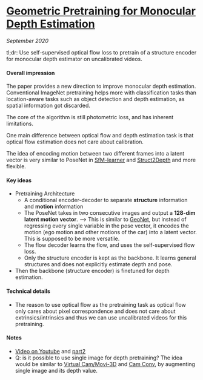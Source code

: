 # [Geometric Pretraining for Monocular Depth Estimation](http://lewissoft.com/pdf/ICRA2020/0035.pdf)

_September 2020_

tl;dr: Use self-supervised optical flow loss to pretrain of a structure encoder for monocular depth estimator on uncalibrated videos. 

#### Overall impression
The paper provides a new direction to improve monocular depth estimation. Conventional ImageNet pretraining helps more with classification tasks than location-aware tasks such as object detection and depth estimation, as spatial information got discarded.

The core of the algorithm is still photometric loss, and has inherent limitations. 

One main difference between optical flow and depth estimation task is that optical flow estimation does not care about calibration.

The idea of encoding motion between two different frames into a latent vector is very similar to PoseNet in [SfM-learner](sfm_learner.md) and [Struct2Depth](struct2depth.md) and more flexible. 

#### Key ideas
- Pretraining Architecture
	- A conditional encoder-decoder to separate **structure** information and **motion** information
	- The PoseNet takes in two consecutive images and output a **128-dim latent motion vector**. --> This is similar to [GeoNet](geonet.md), but instead of regressing every single variable in the pose vector, it encodes the motion (ego motion and other motions of the car) into a latent vector. This is supposed to be more versatile.
	- The flow decoder learns the flow, and uses the self-supervised flow loss.
	- Only the structure encoder is kept as the backbone. It learns general structures and does not explicitly estimate depth and pose. 
- Then the backbone (structure encoder) is finetuned for depth estimation.

#### Technical details
- The reason to use optical flow as the pretraining task as optical flow only cares about pixel correspondence and does not care about extrinsics/intrinsics and thus we can use uncalibrated videos for this pretraining.

#### Notes
- [Video on Youtube](https://www.youtube.com/watch?v=wlobHEpPXDU) and [part2](https://www.youtube.com/watch?v=5AKuyMUk4w8)
- Q: is it possible to use single image for depth pretraining? The idea would be similar to [Virtual Cam/Movi-3D](movi_3d.md) and [Cam Conv](cam_conv.md), by augmenting single image and its depth value. 
